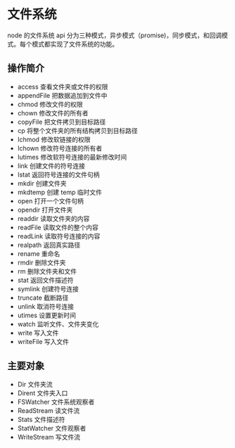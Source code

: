 # 文件系统
node 的文件系统 api 分为三种模式，异步模式（promise)，同步模式，和回调模式。每个模式都实现了文件系统的功能。
## 操作简介
- access 查看文件夹或文件的权限
- appendFile 把数据追加到文件中
- chmod 修改文件的权限
- chown 修改文件的所有者
- copyFile 把文件拷贝到目标路径
- cp 将整个文件夹的所有结构拷贝到目标路径
- lchmod 修改软链接的权限
- lchown 修改符号连接的所有者
- lutimes 修改软符号连接的最新修改时间
- link 创建文件的符号连接
- lstat 返回符号连接的文件句柄
- mkdir 创建文件夹
- mkdtemp 创建 temp 临时文件
- open 打开一个文件句柄
- opendir 打开文件夹
- readdir 读取文件夹的内容
- readFile 读取文件的整个内容
- readLink 读取符号连接的内容
- realpath 返回真实路径
- rename 重命名
- rmdir 删除文件夹
- rm 删除文件夹和文件
- stat 返回文件描述符
- symlink 创建符号连接
- truncate 截断路径
- unlink 取消符号连接
- utimes 设置更新时间
- watch 监听文件、文件夹变化
- write 写入文件
- writeFile 写入文件
## 主要对象
- Dir 文件夹流
- Dirent 文件夹入口
- FSWatcher 文件系统观察者
- ReadStream 读文件流
- Stats 文件描述符
- StatWatcher 文件观察者
- WriteStream 写文件流